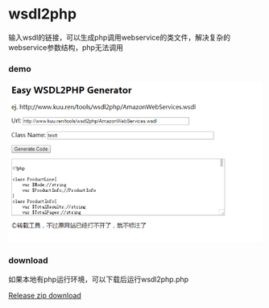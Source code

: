 # wsdl2php
输入wsdl的链接，可以生成php调用webservice的类文件，解决复杂的webservice参数结构，php无法调用

### demo
![demo](demo.png)

### download
如果本地有php运行环境，可以下载后运行wsdl2php.php

[Release zip download](https://github.com/yezige/wsdl2php/releases)
